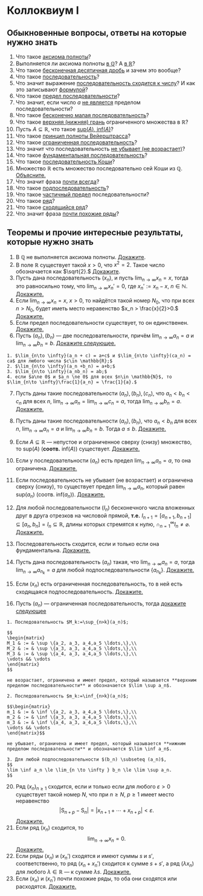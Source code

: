 # Коллоквиум I

## Обыкновенные вопросы, ответы на которые нужно знать

1. Что такое [аксиома полноты](#axiom-of-completeness)?
2. Выполняется ли аксиома полноты [в $\mathbb{Q}$](#axiom-of-completeness-in-Q)? А [в $\mathbb{R}$](#axiom-of-completeness-in-R)?
3. Что такое [бесконечная десятичная дробь](#infinite-decimal) и зачем это вообще?
4. Что такое [последовательность](#sequence)?
5. Что значит выражение [последовательность сходится к числу](#limit_of_sequence)? И как это записывают [формулой](#sequence-limit-formula)?
6. Что такое [предел последовательности](#limit_of_sequence)?
7. Что значит, если число $a$ [не является](#not-a-limit) пределом последовательности?
8. Что такое [бесконечно малая последовательность](#infinitesimal)?
9. Что такое [верхняя (нижняя) грань](#upper-lower-bound) ограниченного множества в $\mathbb{R}$?
10. Пусть $A\subseteq \mathbb{R}$, что такое [$\mathrm{sup}(A)$, $\mathrm{inf}(A)$](#upper-lower-bound)?
11. Что такое [принцип полноты Вейерштрасса](#W=complete)?
12. Что такое [ограниченная последовательность](#bounded-sequence)?
13. Что значит что последовательность [не убывает (не возрастает)](#non-descending-non-ascending-sequence)?
14. Что такое [фундаментальная последовательность](#fundamental_sequence)?
15. Что такое [последовательность Коши](#fundamental_sequence)?
16. Множество $\mathbb{R}$ есть множество последовательно сей Коши из $\mathbb{Q}$. [Объясните.](#another-way-to-view-R)
17. Что значит фраза [почти всегда](#almost_all)?
18. Что такое [подпоследовательность](#subsequence)?
19. Что такое [частичный предел](#partial-limit) последовательности?
20. Что такое [ряд](#number_series)?
21. Что такое [сходящийся ряд](#converging_series)?
22. Что значит фраза [почти похожие ряды](#almost_the_same)?

## Теоремы и прочие интересные результаты, которые нужно знать

1.  В $\mathbb{Q}$ не выполняется аксиома полноты. [Докажите](#axiom-of-completeness-in-Q).
2. В поле $\mathbb{R}$ существует такой $x>0$, что $x^2 = 2$. Такое число обозначается как $\sqrt{2}.$ [Докажите](#sqrt-2-corollary).
3.   Пусть дана последовательность $(x_n)$, и пусть $\lim_{n\to \infty}x_n = x$, тогда это равносильно тому, что $\lim_{n\to \infty}x_n' = 0$, где $x_n' := x_n - x$, $n\in \mathbb{N}.$ [Докажите.](#lim(a_n-a)=0)
4. Если $\lim_{n\to \infty } x_n = x$, $x>0$, то найдётся такой номер $N_0$, что при всех $n>N_0$, будет иметь место неравенство $x_n > \frac{x}{2}>0.$ [Докажите.](#separate)
5.  Если предел последовательности существует, то он единственен. [Докажите.](#singularity)
6.  Пусть $(a_n), (b_n)$ — две последовательности, причём $\lim_{n\to \infty} a_n  =a$ и $\lim_{n\to \infty}b_n =b$. [Докажите следующее.](#a+b,ca,ab)

```{seealso} Пункты на доказательство
1. $\lim_{n\to \infty}(a_n + c) = a+c$ и $\lim_{n\to \infty}(ca_n) = ca$ для любого числа $c\in \mathbb{R};$
2. $\lim_{n\to \infty}(a_n +b_n) = a+b;$
3. $\lim_{n\to \infty}(a_nb_n) = ab;$
4. если $a\ne 0$ и $a_n \ne 0$ для всех $n\in \mathbb{N}$, то $\lim_{n\to \infty}\frac{1}{a_n} = \frac{1}{a}.$
```

7. Пусть даны такие последовательности $(a_n), (b_n), (c_n)$, что $a_n<b_n<c_n$ для всех $n$, $\lim_{n \to \infty} a_n = \lim_{n \to \infty} c_n = a$, тогда $\lim_{n \to \infty} b_n = a.$ [Докажите.](#squeezy)

8. Пусть даны такие последовательности $(a_n), (b_n)$, что $a_n<b_n$ для всех $n$, $\lim_{n \to \infty} a_n =a$ и $\lim_{n \to \infty} b_n = b$. Тогда $a\le b$. [Докажите.](#aleb)
9. Если $A\subseteq \mathbb{R}$ — непустое и ограниченное сверху (снизу) множество, то $\mathrm{sup}(A)$ (**соотв.** $\mathrm{inf}(A)$) существует. [Докажите.](#W=complete)
10.  Если у последовательности $(a_n)$ есть предел $\lim_{n \to \infty} a_n = a$, то она ограничена. [Докажите.](#lim-bounded_for_sequence)
11.  Если последовательность не убывает (не возрастает) и ограничена сверху (снизу), то существует предел $\lim_{n \to \infty}a_n$, который равен $\mathrm{sup}(a_n)$ (соотв. $\mathrm{inf}(a_n)$). [Докажите.](#Weierstrass)
12. Для любой последовательности $(I_n)$ бесконечного числа вложенных друг в друга отрезков на числовой прямой, **т.е.** $I_{n+1} = [a_{n+1}, b_{n+1}] \subseteq [a_n, b_n] = I_n \subseteq \mathbb{R}$, длины которых стремятся к нулю, $\cap_{n=1}^\infty I_n \ne \varnothing.$  [Докажите.](#cap_of_intervals)
13.  Последовательность сходится, если и только если она фундаментальна. [Докажите.](#Cauchy-criterion)
14.  Пусть дана последовательность $(a_n)$ такая, что $\lim_{n\to \infty}a_n = a$, тогда $\lim_{n\to \infty}a_{n_k} =a$ для любой подпоследовательности $\{a_{n_k}\}$. [Докажите.](#lim(sub)=lim)
15. Если $(x_n)$ есть ограниченная последовательность, то в ней есть сходящаяся подпоследовательность. [Докажите.](#B-W)
16.  Пусть $(a_n)$ — ограниченная последовательность, тогда [докажите следующее](#from_bounded_sequence)

```{seealso} Пункты на доказательство
1. Последовательность $M_k:=\sup_{n>k}(a_n)$;

$$
\begin{matrix}
M_1 & := & \sup \{a_2, a_3, a_4,a_5 \ldots,\},\\
M_2 & := & \sup \{a_3, a_3, a_4,a_5 \ldots,\},\\
M_3 & := & \sup \{a_4, a_3, a_4,a_5 \ldots,\},\\
\vdots && \vdots
\end{matrix}
$$

не возрастает, ограничена и имеет предел, который называется **верхним пределом последовательности** и обозначается $\lim \sup a_n$.

2. Последовательность $m_k:=\inf_{n>k}(a_n)$;

$$\begin{matrix}
m_1 & := & \inf \{a_2, a_3, a_4,a_5 \ldots,\},\\
m_2 & := & \inf \{a_3, a_3, a_4,a_5 \ldots,\},\\
m_3 & := & \inf \{a_4, a_3, a_4,a_5 \ldots,\},\\
\vdots && \vdots
\end{matrix}$$

не убывает, ограничена и имеет предел, который называется **нижним пределом последовательности** и обозначается $\lim \inf a_n$.

3. Для любой подпоследовательности $(b_n) \subseteq (a_n)$, 
$$
\lim \inf a_n \le \lim_{n \to \infty } b_n \le \lim \sup a_n.
$$
```

20.   Ряд $(x_n)_{n\ge 1}$ сходится, если и только если для любого $\varepsilon >0$ существует такой номер $N$, что при $n \ge N$, $p\ge 1$ имеет место неравенство
$$
|\mathsf{S}_{n+p} -\mathsf{S}_n| = |x_{n+1}+ \cdots + x_{n+p}| < \varepsilon.
$$ [Докажите.](#Coshy2)
21.   Если ряд $(x_n)$ сходится, то 
$$
\lim_{n \to \infty} x_n =0.
$$ [Докажите.](#required-condition-of-convergence)
22.  Если ряды $(x_n)$ и $(x_n')$ сходятся и имеют суммы $s$ и $s'$, соответственно, то ряд $(x_n+x_n')$ сходится к сумме $s+s'$, а ряд $(\lambda x_n)$ для любого $\lambda \in \mathbb{R}$ — к сумме $\lambda s.$ [Докажите.](#ariph_for_series)
23.  Если $(x_n)$ и $(x_n')$ почти похожие ряды, то оба они сходятся или расходятся. [Докажите.](#almost_for_series)

